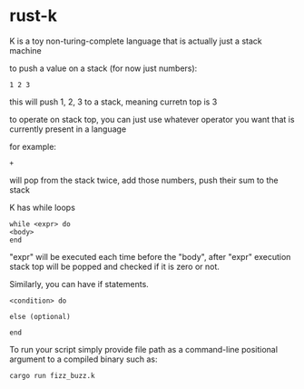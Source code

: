 # rust-k

K is a toy non-turing-complete language that is actually just a stack machine

to push a value on a stack (for now just numbers):
```
1 2 3
```
this will push 1, 2, 3 to a stack, meaning curretn top is 3

to operate on stack top, you can just use whatever operator you want that is currently present in a language

for example:
```
+
```
will pop from the stack twice, add those numbers, push their sum to the stack

K has while loops

```
while <expr> do
<body>
end
```

"expr" will be executed each time before the "body", after "expr" execution stack top will be popped
and checked if it is zero or not.


Similarly, you can have if statements.

```
<condition> do

else (optional)

end
```


To run your script simply provide file path as a command-line positional argument to a compiled binary such as:
```bash
cargo run fizz_buzz.k
```
